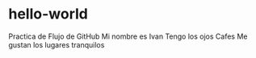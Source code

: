 # hello-world
Practica de Flujo de GitHub
Mi nombre es Ivan 
Tengo los ojos Cafes
Me gustan los lugares tranquilos
